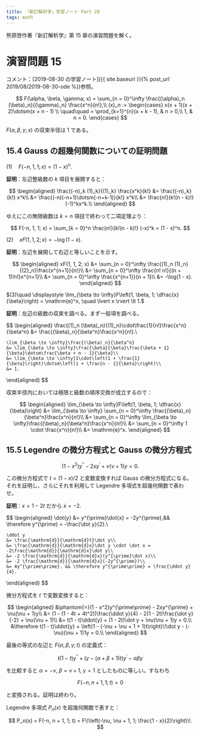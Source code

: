 ```yaml
---
title: 『新訂解析学』学習ノート Part 29
tags: math
---
```


熊原啓作著『新訂解析学』第 15 章の演習問題を解く。

# 演習問題 15

コメント：[2019-08-30 の学習ノート]({{ site.baseurl }}{% post_url 2019/08/2019-08-30-ode %})参照。

$$
F(\alpha, \beta, \gamma; x) = \sum_{n = 0}^\infty \frac{(\alpha)_n (\beta)_n}{(\gamma)_n} \frac{x^n}{n!},\\
(x)_n := \begin{cases}
    x(x + 1)(x + 2)\dotsm(x + n - 1) \\ \quad\quad = \prod_{k=1}^{n}(x + k - 1), & n > 0,\\
    1, & n = 0.
\end{cases}
$$

$F(\alpha, \beta, \gamma; x)$ の収束半径は 1 である。

## 15.4 Gauss の超幾何関数についての証明問題

$(1)\quad F(-n, 1, 1; x) = (1 - x)^n.$

**証明**：左辺整級数の $k$ 項目を展開すると：

$$
\begin{aligned}
    \frac{(-n)_k (1)_k}{(1)_k} \frac{x^k}{k!}
    &= \frac{(-n)_k}{k!} x^k\\
    &= \frac{(-n)(-n+1)\dotsm(-n+k-1)}{k!} x^k\\
    &= \frac{n!}{k!(n - k)!} (-1)^kx^k.\\
\end{aligned}
$$

ゆえにこの無限級数は $k = n$ 項目で終わって二項定理より：

$$
F(-n, 1, 1; x) = \sum_{k = 0}^n \frac{n!}{k!(n - k)!} (-x)^k = (1 - x)^n.
$$

$(2)\quad xF(1, 1, 2; x) = -\log(1 - x).$

**証明**：左辺を展開して右辺と等しいことを示す。

$$
\begin{aligned}
    xF(1, 1, 2; x)
    &= \sum_{n = 0}^\infty \frac{(1)_n (1)_n}{(2)_n}\frac{x^{n+1}}{n!}\\
    &= \sum_{n = 0}^\infty \frac{n! n!}{(n + 1)!n!}x^{n+1}\\
    &= \sum_{n = 0}^\infty \frac{x^{n+1}}{n + 1}\\
    &= -\log(1 - x).
\end{aligned}
$$

$(3)\quad \displaystyle \lim_{\beta \to \infty}F\left(1, \beta, 1; \dfrac{x}{\beta}\right) = \mathrm{e}^x, \quad \lvert x \rvert \lt 1.$

**証明**：左辺の級数の収束を調べる。まず一般項を調べる。

$$
\begin{aligned}
    \frac{(1)_n (\beta)_n}{(1)_n}\cdot\frac{1}{n!}\frac{x^n}{\beta^n}
    &= \frac{(\beta)_n}{\beta^n}\frac{x^n}{n!}.\\

    \lim_{\beta \to \infty}\frac{(\beta)_n}{\beta^n}
    &= \lim_{\beta \to \infty}\frac{\beta}{\beta}\frac{\beta + 1}{\beta}\dotsm\frac{\beta + n - 1}{\beta}\\
    &= \lim_{\beta \to \infty}1\cdot\left(1 + \frac{1}{\beta}\right)\dotsm\left(1 + \frac{n - 1}{\beta}\right)\\
    &= 1.
\end{aligned}
$$

収束半径内においては極限と級数の順序交換が成立するので：

$$
\begin{aligned}
    \lim_{\beta \to \infty}F\left(1, \beta, 1; \dfrac{x}{\beta}\right)
    &= \lim_{\beta \to \infty} \sum_{n = 0}^\infty \frac{(\beta)_n}{\beta^n}\frac{x^n}{n!}\\
    &= \sum_{n = 0}^\infty \lim_{\beta \to \infty}\frac{(\beta)_n}{\beta^n}\frac{x^n}{n!}\\
    &= \sum_{n = 0}^\infty 1 \cdot \frac{x^n}{n!}\\
    &= \mathrm{e}^x.
\end{aligned}
$$

## 15.5 Legendre の微分方程式と Gauss の微分方程式

$$
(1 - x^2)y^{\prime\prime} - 2xy^{\prime} + \nu(\nu + 1)y = 0.
$$

この微分方程式で $t = (1 - x)/2$ と変数変換すれば Gauss の微分方程式になる。
それを証明し、さらにそれを利用して Legendre 多項式を超幾何関数で表わせ。

**証明**：$x = 1 - 2t$ だから $\dot{x} = -2.$

$$
\begin{aligned}
    \dot{y} &= y^{\prime}\dot{x} = -2y^{\prime},&& \therefore y^{\prime} = -\frac{\dot y}{2}.\\

    \ddot y
    &= \frac{\mathrm{d}}{\mathrm{d}t}\dot y\\
    &= \frac{\mathrm{d}}{\mathrm{d}x}\dot y \cdot \dot x = -2\frac{\mathrm{d}}{\mathrm{d}x}\dot y\\
    &= -2 \frac{\mathrm{d}}{\mathrm{d}x}(y^{\prime}\dot x)\\
    &= -2 \frac{\mathrm{d}}{\mathrm{d}x}(-2y^{\prime})\\
    &= 4y^{\prime\prime}. && \therefore y^{\prime\prime} = \frac{\ddot y}{4}.
\end{aligned}
$$

微分方程式を $t$ で変数変換すると：

$$
\begin{aligned}
    &\phantom{=}(1 - x^2)y^{\prime\prime} - 2xy^{\prime} + \nu(\nu + 1)y\\
    &= (1 - (1 - 4t + 4t^2))\frac{\ddot y}{4} - 2(1 - 2t)\frac{\dot y}{-2} + \nu(\nu + 1)\\
    &= t(1 - t)\ddot{y} + (1 - 2t)\dot y + \nu(\nu + 1)y = 0.\\
    &\therefore t(1 - t)\ddot{y} + \left(1 - (-\nu + \nu + 1 + 1)t\right)\!\dot y - (-\nu)(\nu + 1)1y = 0.\\
\end{aligned}
$$

最後の等式の左辺と $F(\alpha, \beta, \gamma; t)$ の定義式：

$$
t(1 - t)y^{\prime\prime} + (\gamma - (\alpha + \beta + 1)t)y^\prime - \alpha\beta y
$$

を比較すると $\alpha = -\nu,\;\beta = \nu + 1,\;\gamma = 1$ としたものに等しい。すなわち

$$
F(-n, n + 1, 1; t) = 0
$$

と変換される。証明は終わり。

Legendre 多項式 $P_n(x)$ を超幾何関数で表すと：

$$
P_n(x) = F(-n, n + 1, 1; t) = F\!\left(-\nu, \nu + 1, 1; \frac{1 - x}{2}\right)\!.
$$
